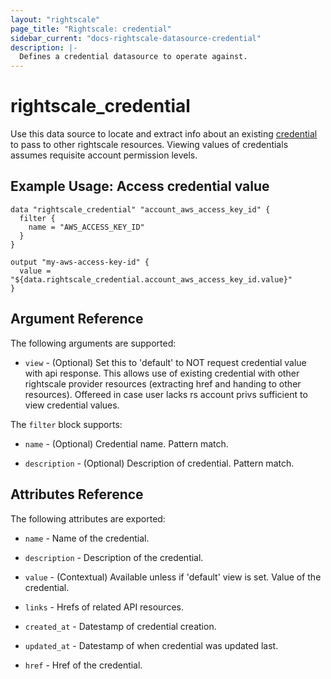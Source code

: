 ```yaml
---
layout: "rightscale"
page_title: "Rightscale: credential"
sidebar_current: "docs-rightscale-datasource-credential"
description: |-
  Defines a credential datasource to operate against. 
---
```


# rightscale_credential

Use this data source to locate and extract info about an existing [credential](http://reference.rightscale.com/api1.5/resources/ResourceCredentials.html) to pass to other rightscale resources.
Viewing values of credentials assumes requisite account permission levels.

## Example Usage: Access credential value

```hcl
data "rightscale_credential" "account_aws_access_key_id" {
  filter {
    name = "AWS_ACCESS_KEY_ID"
  }
}

output "my-aws-access-key-id" {
  value = "${data.rightscale_credential.account_aws_access_key_id.value}"
}
```

## Argument Reference

The following arguments are supported:

* `view` - (Optional) Set this to 'default' to NOT request credential value with api response.  This allows use of existing credential with other rightscale provider resources (extracting href and handing to other resources). Offereed in case user lacks rs account privs sufficient to view credential values. 

The `filter` block supports:

* `name` - (Optional) Credential name.  Pattern match. 

* `description` - (Optional) Description of credential.  Pattern match.

## Attributes Reference

The following attributes are exported:

* `name` - Name of the credential.

* `description` - Description of the credential.

* `value` - (Contextual) Available unless if 'default' view is set.  Value of the credential.

* `links` - Hrefs of related API resources.

* `created_at` - Datestamp of credential creation.

* `updated_at` - Datestamp of when credential was updated last.

* `href` - Href of the credential.